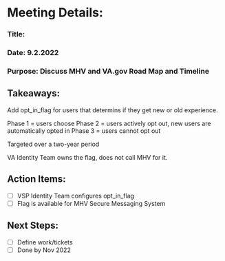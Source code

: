 
# Meeting Details: 
### Title:
### Date: 9.2.2022
### Purpose: Discuss MHV and VA.gov Road Map and Timeline




## Takeaways:
Add opt_in_flag for users that determins if they get new or old experience.

Phase 1 = users choose
Phase 2 = users actively opt out, new users are automatically opted in
Phase 3 = users cannot opt out

Targeted over a two-year period


VA Identity Team owns the flag, does not call MHV for it.


## Action Items:
- [ ] VSP Identity Team configures opt_in_flag
- [ ] Flag is available for MHV Secure Messaging System 

## Next Steps:
- [ ] Define work/tickets
- [ ] Done by Nov 2022

